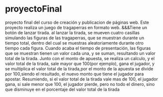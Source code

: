 # proyectoFinal
 proyecto final del curso de creación y publicacion de páginas web.
 Este proyecto realiza un juego de tragaperras en formato web.
 &&&Tiene un botón de lanzar tirada.
 al lanzar la tirada, se mueven cuatro casillas simulando las figuras de las tragaperras, que se muestran durante un tiempo total, dentro del cual se muestras aleatoriamente durante otro tiempo cada figura.
 Cuando acaba el tiempo de presentación, las figuras que se muestran tienen un valor cada una, y se suman, resultando un valor total de la tirada. Junto con el monto de apuesta, se realiza un calculo, y el valor total de la tirada, sale mayor que 100(por ejemplo), gana el jugador, y se multiplica el valor total de la tirada,por el monto de la apuesta se divide por 100,siendo el resultado, el nuevo monto que tiene el jugador para apostar. Resumiendo, si el valor total de la tirada vale mas de 100, el jugador gana, si sale menor que 100, el jugador pierde, pero no todo el dinero, sino que disminuye en el porcentaje del valor total de la tirada 

